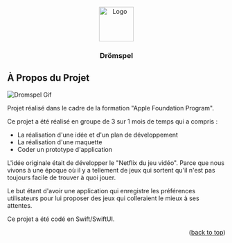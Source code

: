 <div id="top"></div>
<!-- PROJECT LOGO -->
<br />
<div align="center">
  <a href="https://github.com/Macsh/dromspel/blob/main/dromspel/Assets.xcassets/AppIcon.appiconset/Icon-180.png">
    <img src="images/logo.png" alt="Logo" width="80" height="80">
  </a>

  <h3 align="center">Drömspel</h3>
</div>


<!-- ABOUT THE PROJECT -->
## À Propos du Projet

![Dromspel Gif][dromspel-gif]

Projet réalisé dans le cadre de la formation "Apple Foundation Program".

Ce projet a été réalisé en groupe de 3 sur 1 mois de temps qui a compris : 
* La réalisation d'une idée et d'un plan de développement
* La réalisation d'une maquette
* Coder un prototype d'application

L'idée originale était de développer le "Netflix du jeu vidéo". Parce que nous vivons à une époque où il y a tellement de jeux qui sortent qu'il n'est pas toujours facile de trouver à quoi jouer.

Le but étant d'avoir une application qui enregistre les préférences utilisateurs pour lui proposer des jeux qui colleraient le mieux à ses attentes.

Ce projet a été codé en Swift/SwiftUI.

<p align="right">(<a href="#top">back to top</a>)</p>


<!-- MARKDOWN LINKS & IMAGES -->
[dromspel-gif]: Presentation.gif